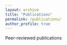 ```yaml
---
layout: archive
title: "Publications"
permalink: /publications/
author_profile: true
---
```

Peer-reviewed publications

<script src="https://bibbase.org/show?bib=https://raghavendra80.github.io/files/conf.bib&jsonp=1"></script>
